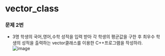 # vector_class

### 문제 2번

- 3명 학생의 국어,영어,수학 성적을 입력 받아 각 학생의 평균값을 구한 후 최우수 학생의 성적을 출력하는 vector클래스를 이용한 C++프로그램을 작성하라.
![image](https://github.com/jogeonuuuu/vector_class/assets/169337989/e9f6dad8-4efc-4af4-8a95-422be06d32a2)
